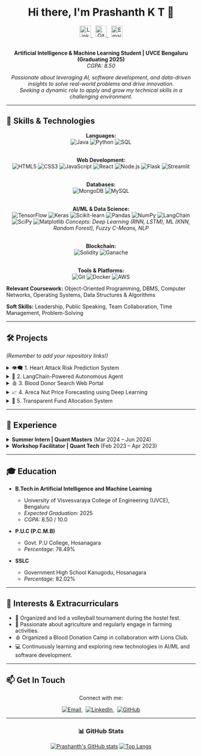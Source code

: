 <div align="center">

# Hi there, I'm Prashanth K T 👋

<a href="https://www.linkedin.com/in/prashanth-k-t-4b596b249">
  <img alt="LinkedIn" width="30px" src="https://cdn.jsdelivr.net/npm/simple-icons@v3/icons/linkedin.svg" />
</a>
  <!-- Add space -->
<a href="https://github.com/prashanthktgowda">
  <img alt="GitHub" width="30px" src="https://cdn.jsdelivr.net/npm/simple-icons@v3/icons/github.svg" />
</a>
  <!-- Add space -->
<a href="mailto:prashanthktgowda123@gmail.com">
  <img alt="Email" width="30px" src="https://cdn.jsdelivr.net/npm/simple-icons@v3/icons/gmail.svg" />
</a>

<br />
<br />

**Artificial Intelligence & Machine Learning Student | UVCE Bengaluru (Graduating 2025)** <br/>
*CGPA: 8.50*

*Passionate about leveraging AI, software development, and data-driven insights to solve real-world problems and drive innovation.* <br/>
*Seeking a dynamic role to apply and grow my technical skills in a challenging environment.*

</div>

---

## 🚀 Skills & Technologies

<div align="center">

  **Languages:** <br/>
  <img alt="Java" src="https://img.shields.io/badge/Java-ED8B00?style=for-the-badge&logo=openjdk&logoColor=white"/>
  <img alt="Python" src="https://img.shields.io/badge/Python-3776AB?style=for-the-badge&logo=python&logoColor=white"/>
  <img alt="SQL" src="https://img.shields.io/badge/SQL-000000?style=for-the-badge&logo=sqlite&logoColor=white"/>
  <br/><br/>

  **Web Development:** <br/>
  <img alt="HTML5" src="https://img.shields.io/badge/HTML5-E34F26?style=for-the-badge&logo=html5&logoColor=white"/>
  <img alt="CSS3" src="https://img.shields.io/badge/CSS3-1572B6?style=for-the-badge&logo=css3&logoColor=white"/>
  <img alt="JavaScript" src="https://img.shields.io/badge/JavaScript-F7DF1E?style=for-the-badge&logo=javascript&logoColor=black"/>
  <img alt="React" src="https://img.shields.io/badge/React-61DAFB?style=for-the-badge&logo=react&logoColor=black"/>
  <img alt="Node.js" src="https://img.shields.io/badge/Node.js-339933?style=for-the-badge&logo=node.js&logoColor=white"/>
  <img alt="Flask" src="https://img.shields.io/badge/Flask-000000?style=for-the-badge&logo=flask&logoColor=white"/>
  <img alt="Streamlit" src="https://img.shields.io/badge/Streamlit-FF4B4B?style=for-the-badge&logo=streamlit&logoColor=white"/>
  <br/><br/>

  **Databases:** <br/>
  <img alt="MongoDB" src="https://img.shields.io/badge/MongoDB-47A248?style=for-the-badge&logo=mongodb&logoColor=white"/>
  <img alt="MySQL" src="https://img.shields.io/badge/MySQL-4479A1?style=for-the-badge&logo=mysql&logoColor=white"/>
  <br/><br/>

  **AI/ML & Data Science:** <br/>
  <img alt="TensorFlow" src="https://img.shields.io/badge/TensorFlow-FF6F00?style=for-the-badge&logo=tensorflow&logoColor=white"/>
  <img alt="Keras" src="https://img.shields.io/badge/Keras-D00000?style=for-the-badge&logo=keras&logoColor=white"/>
  <img alt="Scikit-learn" src="https://img.shields.io/badge/scikit_learn-F7931E?style=for-the-badge&logo=scikit-learn&logoColor=white"/>
  <img alt="Pandas" src="https://img.shields.io/badge/Pandas-150458?style=for-the-badge&logo=pandas&logoColor=white"/>
  <img alt="NumPy" src="https://img.shields.io/badge/NumPy-013243?style=for-the-badge&logo=numpy&logoColor=white"/>
  <img alt="LangChain" src="https://img.shields.io/badge/LangChain-white?style=for-the-badge&logo=data:image/svg+xml;base64,PHN2ZyB4bWxucz0iaHR0cDovL3d3dy53My5vcmcvMjAwMC9zdmciIHZpZXdCb3g9IjAgMCAyNCAyNCIgZmlsbD0ibm9uZSIgc3Ryb2tlPSIjMDAwMDAwIiBzdHJva2Utd2lkdGg9IjIiIHN0cm9rZS1saW5lY2FwPSJyb3VuZCIgc3Ryb2tlLWxpbmVqb2luPSJyb3VuZCI+PGxpbmUgeDE9IjciIHkxPSIxNyIgeDI9IjE3IiB5Mj0iNyI+PC9saW5lPjxsaW5lIHgxPSIxNyIgeTE9IjE3IiB5Mj0iNyIgeDI9IjciPjwvbGluZT48L3N2Zz4="/> <!-- Simple chain icon -->
  <img alt="SciPy" src="https://img.shields.io/badge/SciPy-8CAAE6?style=for-the-badge&logo=scipy&logoColor=white"/>
  <img alt="Matplotlib" src="https://img.shields.io/badge/Matplotlib-11557c?style=for-the-badge&logo=matplotlib&logoColor=white"/>
  *Concepts: Deep Learning (RNN, LSTM), ML (KNN, Random Forest), Fuzzy C-Means, NLP*
  <br/><br/>

  **Blockchain:** <br/>
  <img alt="Solidity" src="https://img.shields.io/badge/Solidity-363636?style=for-the-badge&logo=solidity&logoColor=white"/>
  <img alt="Ganache" src="https://img.shields.io/badge/Ganache-E4A663?style=for-the-badge&logo=ethereum&logoColor=white"/> <!-- Using Ethereum logo as Ganache is related -->
  <br/><br/>

  **Tools & Platforms:** <br/>
  <img alt="Git" src="https://img.shields.io/badge/Git-F05032?style=for-the-badge&logo=git&logoColor=white"/>
  <img alt="Docker" src="https://img.shields.io/badge/Docker-2496ED?style=for-the-badge&logo=docker&logoColor=white"/>
  <img alt="AWS" src="https://img.shields.io/badge/AWS-232F3E?style=for-the-badge&logo=amazon-aws&logoColor=white"/>

</div>

**Relevant Coursework:** Object-Oriented Programming, DBMS, Computer Networks, Operating Systems, Data Structures & Algorithms

**Soft Skills:** Leadership, Public Speaking, Team Collaboration, Time Management, Problem-Solving

---

## 🛠️ Projects

*(Remember to add your repository links!)*

<details>
<summary>👁️‍🗨️ 1. Heart Attack Risk Prediction System</summary>
<br/>
  <ul>
    <li>Developed an AI system to predict heart attack risk non-invasively by analyzing retinal eye images.</li>
    <li>Utilized Fuzzy C-Means clustering for feature segmentation and Deep Learning (RNN) for risk classification.</li>
    <li><em>Technologies:</em> Python, TensorFlow, Keras, Scikit-learn, OpenCV, Pandas, NumPy, Matplotlib, Flask.</li>
    <li>🔗 <strong>[GitHub Repo - Link Here]</strong></li>
  </ul>
</details>

<details>
<summary>🤖 2. LangChain-Powered Autonomous Agent</summary>
<br/>
  <ul>
    <li>Built a versatile autonomous agent leveraging LangChain and Google Gemini for natural language understanding and task execution across multiple environments (Web, Terminal, Filesystem).</li>
    <li><em>Technologies:</em> Python (LangChain, Streamlit, google-generativeai, Pandas, Playwright, Matplotlib, ReportLab, yfinance), HTML/CSS.</li>
    <li>🔗 <strong>[GitHub Repo - Link Here]</strong></li>
  </ul>
</details>

<details>
<summary>🩸 3. Blood Donor Search Web Portal</summary>
<br/>
  <ul>
    <li>Designed and developed a web-based application to facilitate quick donor searches during emergencies.</li>
    <li>Features location-based filtering and integrates a machine learning model (KNN algorithm and Random Forest) to optimize donor recommendations.</li>
    <li><em>Technologies:</em> Java, MySQL, HTML, CSS, JavaScript.</li>
    <li>🔗 <strong>[GitHub Repo - Link Here]</strong></li>
  </ul>
</details>

<details>
<summary>📈 4. Areca Nut Price Forecasting using Deep Learning</summary>
<br/>
  <ul>
    <li>Built an LSTM-based deep learning model to predict areca nut prices with 92% accuracy.</li>
    <li>Provides insights to farmers by analyzing historical data from Agriculture Marketing (agmarknet.gov.in).</li>
    <li><em>Technologies:</em> Python (NumPy, Pandas, TensorFlow, Scikit-learn, Keras, LSTM), HTML, CSS.</li>
    <li>🔗 <strong>[GitHub Repo - Link Here]</strong></li>
  </ul>
</details>

<details>
<summary>🔗 5. Transparent Fund Allocation System</summary>
<br/>
  <ul>
    <li>Developed a blockchain-based system for tamper-proof government fund tracking using smart contracts.</li>
    <li>Ensures transparency and accountability using Node.js, React, Solidity, and Dockerized MongoDB for metadata storage.</li>
    <li><em>Technologies:</em> Node.js, React, Solidity, Ganache, MongoDB, Docker, Blockchain.</li>
    <li>🔗 <strong>[GitHub Repo - Link Here]</strong></li>
  </ul>
</details>

---

## 💼 Experience

<details>
<summary><strong>Summer Intern | Quant Masters</strong> (Mar 2024 – Jun 2024)</summary>
<br/>
  <ul>
    <li>Gained hands-on experience in full-stack development, Data Structures & Algorithms, and industry-level software development best practices.</li>
  </ul>
</details>

<details>
<summary><strong>Workshop Facilitator | Quant Tech</strong> (Feb 2023 – Apr 2023)</summary>
<br/>
  <ul>
    <li>Conducted interactive workshops on communication, teamwork, and leadership skills, enhancing participants' professional and interpersonal skills.</li>
  </ul>
</details>

---

## 🎓 Education

*   **B.Tech in Artificial Intelligence and Machine Learning**
    *   University of Visvesvaraya College of Engineering (UVCE), Bengaluru
    *   *Expected Graduation:* 2025
    *   *CGPA:* 8.50 / 10.0

*   **P.U.C (P.C.M.B)**
    *   Govt. P.U College, Hosanagara
    *   *Percentage:* 78.49%

*   **SSLC**
    *   Government High School Kanugodu, Hosanagara
    *   *Percentage:* 82.02%

---

## 🌱 Interests & Extracurriculars

*   🏐 Organized and led a volleyball tournament during the hostel fest.
*   🌱 Passionate about agriculture and regularly engage in farming activities.
*   🩸 Organized a Blood Donation Camp in collaboration with Lions Club.
*   💻 Continuously learning and exploring new technologies in AI/ML and software development.

---

## 📫 Get In Touch

<div align="center">

Connect with me:

<a href="mailto:prashanthktgowda123@gmail.com">
  <img alt="Email" src="https://img.shields.io/badge/Gmail-D14836?style=for-the-badge&logo=gmail&logoColor=white"/>
</a>
 
<a href="https://www.linkedin.com/in/prashanth-k-t-4b596b249">
  <img alt="LinkedIn" src="https://img.shields.io/badge/LinkedIn-0077B5?style=for-the-badge&logo=linkedin&logoColor=white"/>
</a>
 
<a href="https://github.com/prashanthktgowda">
  <img alt="GitHub" src="https://img.shields.io/badge/GitHub-181717?style=for-the-badge&logo=github&logoColor=white"/>
</a>

</div>

---

<div align="center">

### 📊 GitHub Stats

[![Prashanth's GitHub stats](https://github-readme-stats.vercel.app/api?username=prashanthktgowda&show_icons=true&theme=radical&rank_icon=github)](https://github.com/prashanthktgowda/github-readme-stats)
[![Top Langs](https://github-readme-stats.vercel.app/api/top-langs/?username=prashanthktgowda&layout=compact&theme=radical)](https://github.com/prashanthktgowda/github-readme-stats)


</div>
